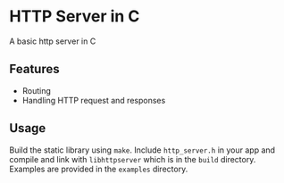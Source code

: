 # HTTP Server in C
A basic http server in C

## Features
- Routing
- Handling HTTP request and responses

## Usage
Build the static library using `make`. Include `http_server.h` in your app and compile and link with `libhttpserver` which is in the `build` directory. Examples are provided in the `examples` directory.


